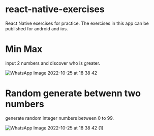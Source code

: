 # react-native-exercises
React Native exercises for practice.
The exercises in this app can be published for android and ios.

# Min Max
input 2 numbers and discover who is greater.

![WhatsApp Image 2022-10-25 at 18 38 42](https://user-images.githubusercontent.com/15276832/197887451-8b44a37a-3059-4472-8c34-795e9a58b2f9.jpeg)


# Random generate betwenn two numbers
generate random integer numbers between 0 to 99.

![WhatsApp Image 2022-10-25 at 18 38 42 (1)](https://user-images.githubusercontent.com/15276832/197887474-19b33c30-7e47-47d4-aadc-ec5e4cdf87f6.jpeg)
